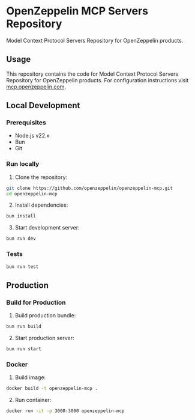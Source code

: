 # OpenZeppelin MCP Servers Repository

Model Context Protocol Servers Repository for OpenZeppelin products.

## Usage

This repository contains the code for Model Context Protocol Servers Repository for OpenZeppelin products. For configuration instructions visit [mcp.openzeppelin.com](https://mcp.openzeppelin.com).

## Local Development

### Prerequisites

- Node.js v22.x
- Bun
- Git

### Run locally

1. Clone the repository:

```bash
git clone https://github.com/openzeppelin/openzeppelin-mcp.git
cd openzeppelin-mcp
```

2. Install dependencies:

```bash
bun install
```

3. Start development server:

```bash
bun run dev
```

### Tests

```bash
bun run test
```

## Production

### Build for Production

1. Build production bundle:

```bash
bun run build
```

2. Start production server:

```bash
bun run start
```

### Docker

1. Build image:

```bash
docker build -t openzeppelin-mcp .
```

2. Run container:

```bash
docker run -it -p 3000:3000 openzeppelin-mcp
```
